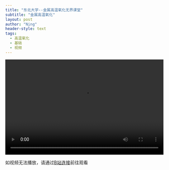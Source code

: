 ```yaml
---
title: "东北大学--金属高温氧化无界课堂"
subtitle: "金属高温氧化"
layout: post
author: "Ning"
header-style: text
tags:
  - 高温氧化
  - 基础
  - 视频
---
```


<video src="https://www.bilibili.com/video/BV1nz4y1Z7tf" controls="controls" width="500" height="300">您的浏览器不支持播放该视频！</video>

如视频无法播放，请通过<a href="https://www.bilibili.com/video/BV1nz4y1Z7tf">B站连接</a>前往观看